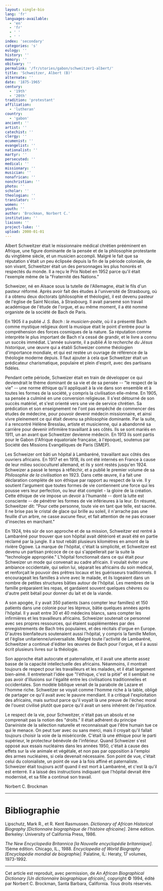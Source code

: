 ```yaml
---
layout: single-bio
lang: 'fr'
languages-available:
  - 'en'
  - 'fr'
  - ' '
  - ' '
index: 'secondary'
categories: 's'
eulogy: ''
history: ''
memory: ''
obituary: ''
permalink: '/fr/stories/gabon/schweitzer1-albert/'
title: 'Schweitzer, Albert (B)'
alternate: ''
date: '1875-1965'
century:
  - '19th'
  - '20th'
tradition: 'protestant'
affiliation:
  - 'lutheran'
country:
  - 'gabon'
ancient: ''
artist: ''
catechist: ''
clergy: ''
ecumenist: ''
evangelist: ''
nationalist: ''
martyr: ''
persecuted: ''
medical: ''
missionary: ''
musician: ''
nonafrican: ''
nonchristian: ''
photo: ''
scholar: ''
theologian: ''
translator: ''
women: ''
youth: ''
author: 'Brockman, Norbert C.'
institution: ''
liaison: ''
project-luke: ''
upload: 2000-01-01
---
```



Albert Schweitzer était le missionnaire médical chrétien prééminent en Afrique, une figure dominante de la pensée et de la philosophie protestante du vingtième siècle, et un musicien accompli. Malgré le fait que sa réputation s'était un peu éclipsée depuis la fin de la période coloniale, de son vivant, Schweitzer était un des personnages les plus honorés et respectés du monde. Il a reçu le Prix Nobel en 1952 parce qu'il était l'exemple même de la "Fraternité des Nations."

Schweizer, né en Alsace sous la tutelle de l'Allemagne, était le fils d'un pasteur réformé. Après avoir fait des études à l'université de Strasbourg, où il a obtenu deux doctorats (philosophie et théologie), il est devenu pasteur de l'église de Saint Nicolas, à Strasbourg. Il avait parsemé son travail académique de l'étude de l'orgue, et au même moment, il a été nommé organiste de la société de Bach de Paris.

En 1905 il a publié *J. S. Bach : le musicien-poète*, où il a présenté Bach comme mystique religieux dont la musique &eacute;tait le point d'entrée pour la compréhension des forces cosmiques de la nature. Sa réputation comme interprète le plus important de Bach n'a cessé de grandir, et le livre a connu un succès immédiat. L'année suivante, il a publié *A la recherche du Jésus historique*, une œuvre qui a établi Schweizer comme théologien d'importance mondiale, et qui est restée un ouvrage de référence de la théologie moderne depuis. Il faut ajouter à cela que Schweitzer était un prédicateur charismatique, populaire et plein d'esprit, avec des partisans fidèles.

Pendant cette période, Schweizer était en train de développer ce qui deviendrait le thème dominant de sa vie et de sa pensée -- "le respect de la vie" -- une norme éthique qu'il appliquait à la vie dans son ensemble et à toutes les formes de la société, y compris la civilisation elle-même. En 1905, sa pensée a culminé en une conversion religieuse. Il s'est détourné de son succès matériel, et s'est orienté vers une vie de service chrétien. Sa prédication et son enseignement ne l'ont pas empêché de commencer des études de médecine, pour pouvoir devenir médecin missionnaire, et ainsi vivre pleinement ce qui était devenu sa philosophie dominante. Par la suite, il a rencontré Hélène Bresslau, artiste et musicienne, qui a abandonné sa carrière pour devenir infirmière travaillant à ses côtés. Ils se sont mariés en 1911, un an avant que Schweitzer devienne médecin. En 1913 ils sont partis pour le Gabon (l'Afrique équatoriale française, à l'époque), soutenus par Société des Missions Evangéliques de Paris (SMEP).

Les Schweizer ont bâti un hôpital à Lambaréné, travaillant aux côtés des ouvriers africains. En 1917 et en 1918, ils ont été internés en France à cause de leur milieu socioculturel allemand, et ils y sont restés jusqu'en 1924. Schweizer a passé le temps à réfléchir, et a publié le premier volume de sa *Philosophie de la civilisation* en 1923. Dans cette œuvre, il a fait une déclaration complète de son éthique par rapport au respect de la vie. Il y soutient l'argument que toutes formes de vie contiennent une force qui les pousse vers leur perfection, ou leur état complet - la gloire de la création. Cette éthique de vie impose un devoir à l'humanité -- dont la lutte est consciente -- de pénétrer les formes de vie inférieures &agrave; la leur. En résumé, Schweitzer dit: "Pour cette personne, toute vie en tant que telle, est sacrée. Il ne brise pas le cristal de glace qui brille au soleil, il n'arrache pas une feuille d'un arbre, ne casse aucune fleur, et fait attention de ne pas écraser d'insectes en marchant."

En 1924, très sûr de son approche et de sa mission, Schweitzer est rentré à Lambaréné pour trouver que son hôpital avait détérioré et avait été en partie réclamé par la jungle. Il a tout rebâti plusieurs kilomètres en amont de la rivière Ogowe. La marque de l'hôpital, c'était la simplicité, et Schweitzer est devenu un partisan précoce de ce qui s'appellerait par la suite la "technologie appropriée."  L'hôpital fonctionnait dans ce qui était pour Schweizer un mode qui convenait au cadre africain. Il voulait éviter une ambiance occidentale, qui selon lui, séparait les africains du soin médical, et renforçait le pouvoir des prêtres locaux et les guérisseurs traditionnels. Il encourageait les familles à vivre avec le malade, et ils logeaient dans un nombre de petites structures bâties autour de l'hôpital. Les membres de la famille préparaient les repas, et gardaient souvent quelques chèvres ou d'autre petit bétail pour donner du lait et de la viande.

A son apogée, il y avait 350 patients (sans compter leur familles) et 150 patients dans une colonie pour les lépreux, bâtie quelques années après l'hôpital. Il y avait entre 30 et 40 médecins blancs, sans compter les infirmières et les travailleurs africains. Schweizer soutenait ce personnel avec ses propres ressources, qui étaient supplémentées par des enregistrements de Bach très populaires, et des récitals d'orgue en Europe. D'autres bienfaiteurs soutenaient aussi l'hôpital, y compris la famille Mellon, et l'église unitarienne/universaliste. Malgré toute l'activité de Lambaréné, Schweitzer a continué d'éditer les œuvres de Bach pour l'orgue, et il a aussi écrit plusieurs livres sur la théologie.

Son approche était autocrate et paternaliste, et il avait une attente assez basse de la capacité intellectuelle des africains. Néanmoins, il montrait toujours de respect pour les travailleurs et les malades, et il était largement bien-aimé. Il entretenait l'idée que "l'éthique, c'est la pitié" et il semblait ne pas avoir d'illusions sur l'égalité entre les civilisations traditionnelles et occidentales. Son modèle biblique venait de la parabole de Lazare et l'homme riche. Schweitzer se voyait comme l'homme riche à la table, obligé de partager ce qu'il avait avec le pauvre mendiant. Il a critiqué l'exploitation des africains, mais surtout parce qu'il voyait là une preuve de l'échec moral de l'ouest civilisé plutôt que parce qu'il avait un sens inhérent de l'injustice.

Le respect de la vie, pour Schweitzer, n'était pas un absolu et ne comprenait pas la notion des "droits." Il était adhérent du principe Darwiniste de la sélection naturelle et reconnaissait que l'être humain tue ce qui le menace. On peut tuer avec ou sans merci, mais il croyait qu'il fallait toujours choisir la voie de la miséricorde. C'était là une éthique pour le parti supérieur, le protecteur bénévole de l'inférieur. Quand Schweizer s'est opposé aux essais nucléaires dans les années 1950, c'était à cause des effets sur la vie animale et végétale, et non pas par opposition à l'emploi des armes nucléaires, si cela devenait nécessaire. Son point de vue, c'était celui du colonialiste, un point de vue à la fois affiné et paternaliste. Schweizer était toujours actif quand il est mort à Lambaréné, et c'est là qu'il est enterré. Il a laissé des instructions indiquant que l'hôpital devrait être modernisé, et sa fille a continué son travail.

Norbert C. Brockman

---

# Bibliographie

Lipschutz, Mark R., et R. Kent Rasmussen. *Dictionary of African Historical Biography [Dictionnaire biographique de l'histoire africaine]*. 2ème édition. Berkeley: University of California Press, 1986.

*The New Encyclopedia Britannica [la Nouvelle encyclopédie britannique]*. 15ème édition. Chicago, IL., 1988.
*Encyclopedia of World Biography [Encyclopédie mondial de biographie]*. Palatine, IL: Heraty, 17 volumes, 1973-1992.

---

Cet article est reproduit, avec permission, de *An African Biographical Dictionary [Un dictionnaire biographique africain]*, copyright © 1994, édité par Norbert C. Brockman, Santa Barbara, California. Tous droits réservés.